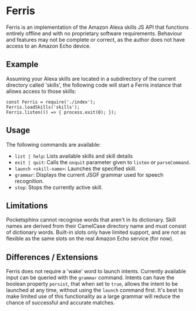 # Ferris

Ferris is an implementation of the Amazon Alexa skills JS API that functions entirely offline and with no proprietary software requirements. Behaviour and features may not be complete or correct, as the author does not have access to an Amazon Echo device.

## Example

Assuming your Alexa skills are located in a subdirectory of the current directory called 'skills', the following code will start a Ferris instance that allows access to those skills:

```
const Ferris = require('./index');
Ferris.loadSkills('skills');
Ferris.listen(() => { process.exit(0); });
```

## Usage

The following commands are available:
- `list | help`: Lists available skills and skill details
- `exit | quit`: Calls the `onquit` parameter given to `listen` or `parseCommand`.
- `launch <skill-name>`: Launches the specified skill.
- `grammar`: Displays the current JSGF grammar used for speech recognition.
- `stop`: Stops the currently active skill.

## Limitations

Pocketsphinx cannot recognise words that aren't in its dictionary. Skill names are derived from their CamelCase directory name and must consist of dictionary words. Built-in slots only have limited support, and are not as flexible as the same slots on the real Amazon Echo service (for now).

## Differences / Extensions

Ferris does not require a 'wake' word to launch intents. Currently available input can be queried with the `grammar` command. Intents can have the boolean property `persist`, that when set to `true`, allows the intent to be launched at any time, without using the `launch` command first. It's best to make limited use of this functionality as a large grammar will reduce the chance of successful and accurate matches.
